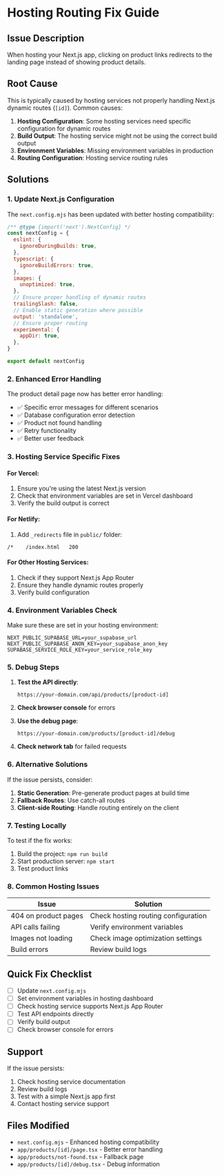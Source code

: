 # Hosting Routing Fix Guide

## Issue Description
When hosting your Next.js app, clicking on product links redirects to the landing page instead of showing product details.

## Root Cause
This is typically caused by hosting services not properly handling Next.js dynamic routes (`[id]`). Common causes:

1. **Hosting Configuration**: Some hosting services need specific configuration for dynamic routes
2. **Build Output**: The hosting service might not be using the correct build output
3. **Environment Variables**: Missing environment variables in production
4. **Routing Configuration**: Hosting service routing rules

## Solutions

### 1. Update Next.js Configuration

The `next.config.mjs` has been updated with better hosting compatibility:

```javascript
/** @type {import('next').NextConfig} */
const nextConfig = {
  eslint: {
    ignoreDuringBuilds: true,
  },
  typescript: {
    ignoreBuildErrors: true,
  },
  images: {
    unoptimized: true,
  },
  // Ensure proper handling of dynamic routes
  trailingSlash: false,
  // Enable static generation where possible
  output: 'standalone',
  // Ensure proper routing
  experimental: {
    appDir: true,
  },
}

export default nextConfig
```

### 2. Enhanced Error Handling

The product detail page now has better error handling:

- ✅ Specific error messages for different scenarios
- ✅ Database configuration error detection
- ✅ Product not found handling
- ✅ Retry functionality
- ✅ Better user feedback

### 3. Hosting Service Specific Fixes

#### For Vercel:
1. Ensure you're using the latest Next.js version
2. Check that environment variables are set in Vercel dashboard
3. Verify the build output is correct

#### For Netlify:
1. Add `_redirects` file in `public/` folder:
```
/*    /index.html   200
```

#### For Other Hosting Services:
1. Check if they support Next.js App Router
2. Ensure they handle dynamic routes properly
3. Verify build configuration

### 4. Environment Variables Check

Make sure these are set in your hosting environment:

```env
NEXT_PUBLIC_SUPABASE_URL=your_supabase_url
NEXT_PUBLIC_SUPABASE_ANON_KEY=your_supabase_anon_key
SUPABASE_SERVICE_ROLE_KEY=your_service_role_key
```

### 5. Debug Steps

1. **Test the API directly**:
   ```
   https://your-domain.com/api/products/[product-id]
   ```

2. **Check browser console** for errors

3. **Use the debug page**:
   ```
   https://your-domain.com/products/[product-id]/debug
   ```

4. **Check network tab** for failed requests

### 6. Alternative Solutions

If the issue persists, consider:

1. **Static Generation**: Pre-generate product pages at build time
2. **Fallback Routes**: Use catch-all routes
3. **Client-side Routing**: Handle routing entirely on the client

### 7. Testing Locally

To test if the fix works:

1. Build the project: `npm run build`
2. Start production server: `npm start`
3. Test product links

### 8. Common Hosting Issues

| Issue | Solution |
|-------|----------|
| 404 on product pages | Check hosting routing configuration |
| API calls failing | Verify environment variables |
| Images not loading | Check image optimization settings |
| Build errors | Review build logs |

## Quick Fix Checklist

- [ ] Update `next.config.mjs`
- [ ] Set environment variables in hosting dashboard
- [ ] Check hosting service supports Next.js App Router
- [ ] Test API endpoints directly
- [ ] Verify build output
- [ ] Check browser console for errors

## Support

If the issue persists:

1. Check hosting service documentation
2. Review build logs
3. Test with a simple Next.js app first
4. Contact hosting service support

## Files Modified

- `next.config.mjs` - Enhanced hosting compatibility
- `app/products/[id]/page.tsx` - Better error handling
- `app/products/not-found.tsx` - Fallback page
- `app/products/[id]/debug.tsx` - Debug information 